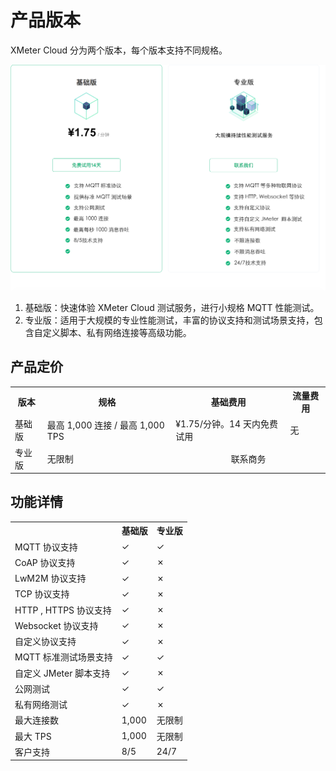 # 产品版本

XMeter Cloud 分为两个版本，每个版本支持不同规格。

![products](./assets/products.png)

1. 基础版：快速体验 XMeter Cloud 测试服务，进行小规格 MQTT 性能测试。
2. 专业版：适用于大规模的专业性能测试，丰富的协议支持和测试场景支持，包含自定义脚本、私有网络连接等高级功能。

## 产品定价

<table>
   <tr>
      <th>版本</th>
      <th>规格</th>
      <th>基础费用</th>
      <th>流量费用</th>
   </tr>
   <tr>
      <td>基础版</td>
      <td>最高 1,000 连接 / 最高 1,000 TPS</td>
      <td>¥1.75/分钟。14 天内免费试用</td>
      <td>无</td>
   </tr>
   <tr>
      <td>专业版</td>
      <td>无限制</td>
      <td colspan="2" align="center">联系商务</td>
   </tr>
</table>

## 功能详情

<table>
  <tr>
      <th></th>
      <th>基础版</th>
      <th>专业版</th>
    </tr>
   <tr>
      <td>MQTT 协议支持</td>
      <td>&#10003</td>
      <td>&#10003</td>
   </tr>
   <tr>
      <td>CoAP 协议支持</td>
      <td>&#10003</td>
      <td>&#10007</td>
   </tr>
   <tr>
      <td>LwM2M 协议支持</td>
      <td>&#10003</td>
      <td>&#10007</td>
   </tr>
   <tr>
      <td>TCP 协议支持</td>
      <td>&#10003</td>
      <td>&#10007</td>
   </tr>
   <tr>
      <td>HTTP , HTTPS 协议支持</td>
      <td>&#10003</td>
      <td>&#10007</td>
   </tr>
   <tr>
      <td>Websocket 协议支持</td>
      <td>&#10003</td>
      <td>&#10007</td>
   </tr>
   <tr>
      <td>自定义协议支持</td>
      <td>&#10003</td>
      <td>&#10007</td>
   </tr>
   <tr>
      <td>MQTT 标准测试场景支持</td>
      <td>&#10003</td>
      <td>&#10003</td>
   </tr>
   <tr>
      <td>自定义 JMeter 脚本支持</td>
      <td>&#10003</td>
      <td>&#10007</td>
   </tr>
   <tr>
      <td>公网测试</td>
      <td>&#10003</td>
      <td>&#10003</td>
   </tr>
   <tr>
      <td>私有网络测试</td>
      <td>&#10003</td>
      <td>&#10007</td>
   </tr>
   <tr>
      <td>最大连接数</td>
      <td>1,000</td>
      <td>无限制</td>
   </tr>
   <tr>
      <td>最大 TPS</td>
      <td>1,000</td>
      <td>无限制</td>
   </tr>
   <tr>
      <td>客户支持</td>
      <td>8/5</td>
      <td>24/7</td>
   </tr>
</table>